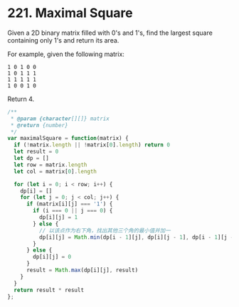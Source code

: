 # 221. Maximal Square

Given a 2D binary matrix filled with 0's and 1's, find the largest square containing only 1's and return its area.

For example, given the following matrix:

```
1 0 1 0 0
1 0 1 1 1
1 1 1 1 1
1 0 0 1 0
```

Return 4.

```javascript
/**
 * @param {character[][]} matrix
 * @return {number}
 */
var maximalSquare = function(matrix) {
  if (!matrix.length || !matrix[0].length) return 0
  let result = 0
  let dp = []
  let row = matrix.length
  let col = matrix[0].length

  for (let i = 0; i < row; i++) {
    dp[i] = []
    for (let j = 0; j < col; j++) {
      if (matrix[i][j] === '1') {
        if (i === 0 || j === 0) {
          dp[i][j] = 1
        } else {
          // 以该点作为右下角，找出其他三个角的最小值并加一
          dp[i][j] = Math.min(dp[i - 1][j], dp[i][j - 1], dp[i - 1][j - 1]) + 1
        }
      } else {
        dp[i][j] = 0
      }
      result = Math.max(dp[i][j], result)
    }
  }
  return result * result
};
```
